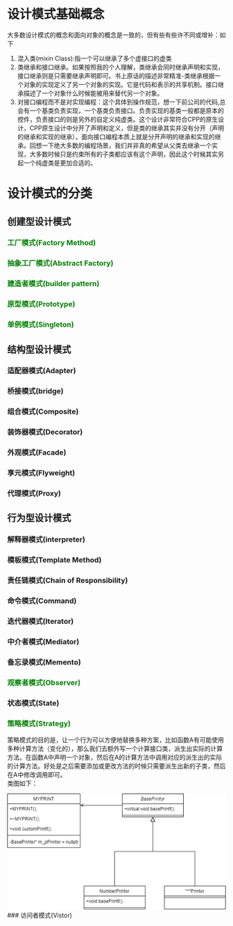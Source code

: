 # 设计模式基础概念
大多数设计模式的概念和面向对象的概念是一致的，但有些有些许不同或增补：如下
1. 混入类(mixin Class):指一个可以继承了多个虚接口的虚类
2. 类继承和接口继承。如果按照我的个人理解，类继承会同时继承声明和实现，接口继承则是只需要继承声明即可。书上原话的描述非常精准-类继承根据一个对象的实现定义了另一个对象的实现。它是代码和表示的共享机制。接口继承描述了一个对象什么时候能被用来替代另一个对象。
3. 对接口编程而不是对实现编程：这个具体到操作规范，想一下前公司的代码,总会有一个基类负责实现，一个基类负责接口。负责实现的基类一般都是原本的控件，负责接口的则是另外的自定义纯虚类。这个设计非常符合CPP的原生设计，CPP原生设计中分开了声明和定义，但是类的继承其实并没有分开（声明的继承和实现的继承），面向接口编程本质上就是分开声明的继承和实现的继承。回想一下绝大多数的编程场景，我们并非真的希望从父类去继承一个实现，大多数时候只是约束所有的子类都应该有这个声明，因此这个时候其实另起一个纯虚类是更加合适的。
# 设计模式的分类
## 创建型设计模式


### <font color="green">工厂模式(Factory Method)</font> 

### <font color="green">抽象工厂模式(Abstract Factory)</font> 

### <font color="green">建造者模式(builder pattern)</font>

### <font color="green">原型模式(Prototype)</font>

### <font color="green">单例模式(Singleton)</font>

## 结构型设计模式
### 适配器模式(Adapter)
### 桥接模式(bridge)
### 组合模式(Composite)
### 装饰器模式(Decorator)
### 外观模式(Facade)
### 享元模式(Flyweight)
### 代理模式(Proxy)
## 行为型设计模式
### 解释器模式(interpreter)
### 模板模式(Template Method)
### 责任链模式(Chain of Responsibility)
### 命令模式(Command)
### 迭代器模式(Iterator)
### 中介者模式(Mediator)
### 备忘录模式(Memento)
### <font color="green">观察者模式(Observer)</font>
### 状态模式(State)
### <font color="green">策略模式(Strategy)</font>
策略模式的目的是，让一个行为可以方便地替换多种方案，比如函数A有可能使用多种计算方法（变化的），那么我们去额外写一个计算接口类，派生出实际的计算方法。在函数A中声明一个对象，然后在A的计算方法中调用对应的派生出的实际的计算方法。好处是之后需要添加或更改方法的时候只需要派生出新的子类，然后在A中修改调用即可。</br>
类图如下：
<div align='center'><img src="./pic/umlStrategy.png"></div>
### 访问者模式(Vistor)





